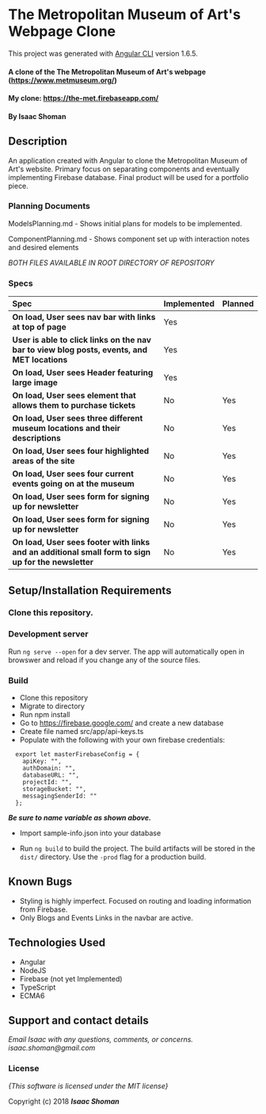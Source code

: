 # The Metropolitan Museum of Art's Webpage Clone

This project was generated with [Angular CLI](https://github.com/angular/angular-cli) version 1.6.5.


#### A clone of the The Metropolitan Museum of Art's webpage (https://www.metmuseum.org/)
#### My clone: https://the-met.firebaseapp.com/

#### By **Isaac Shoman**

## Description

An application created with Angular to clone the Metropolitan Museum of Art's website. Primary focus on separating components and eventually implementing Firebase database. Final product will be used for a portfolio piece.

### Planning Documents
ModelsPlanning.md - Shows initial plans for models to be implemented.

ComponentPlanning.md - Shows component set up with interaction notes and desired elements

 _BOTH FILES AVAILABLE IN ROOT DIRECTORY OF REPOSITORY_

### Specs
| Spec | Implemented | Planned |
| :------------- | :------ | :------- |
| **On load, User sees nav bar with links at top of page** | Yes |  |
| **User is able to click links on the nav bar to view blog posts, events, and MET locations** | Yes |  |
| **On load, User sees Header featuring large image** | Yes | |
| **On load, User sees element that allows them to purchase tickets** | No | Yes |
| **On load, User sees three different museum locations and their descriptions** | No | Yes |
| **On load, User sees four highlighted areas of the site** | No | Yes |
| **On load, User sees four current events going on at the museum** | No | Yes |
| **On load, User sees form for signing up for newsletter** | No | Yes |
| **On load, User sees form for signing up for newsletter** | No | Yes |
| **On load, User sees footer with links and an additional small form to sign up for the newsletter** | No | Yes |


## Setup/Installation Requirements

### Clone this repository.

### Development server

Run `ng serve --open` for a dev server. The app will automatically open in browswer and reload if you change any of the source files.

### Build
* Clone this repository
* Migrate to directory
* Run npm install
* Go to https://firebase.google.com/ and create a new database
* Create file named src/app/api-keys.ts
* Populate with the following with your own firebase credentials:
```
  export let masterFirebaseConfig = {
    apiKey: "",
    authDomain: "",
    databaseURL: "",
    projectId: "",
    storageBucket: "",
    messagingSenderId: ""
  };
```
  **_Be sure to name variable as shown above._**

* Import sample-info.json into your database

* Run `ng build` to build the project. The build artifacts will be stored in the `dist/` directory. Use the `-prod` flag for a production build.


## Known Bugs
* Styling is highly imperfect. Focused on routing and loading information from Firebase.
* Only Blogs and Events Links in the navbar are active.

## Technologies Used
* Angular
* NodeJS
* Firebase (not yet Implemented)
* TypeScript
* ECMA6

## Support and contact details

_Email Isaac with any questions, comments, or concerns. isaac.shoman@gmail.com_

### License

*{This software is licensed under the MIT license}*

Copyright (c) 2018 **_Isaac Shoman_**
